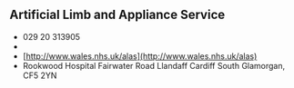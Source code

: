
## Artificial Limb and Appliance Service

- <i class="fa fa-phone"></i> 029 20 313905
- <i class="fa fa-envelope"></i> <a href="mailto:"></a>
- <i class="fa fa-home"></i> [http://www.wales.nhs.uk/alas](http://www.wales.nhs.uk/alas)
- <i class="fa fa-building"></i> Rookwood Hospital Fairwater Road Llandaff  Cardiff South Glamorgan, CF5 2YN
